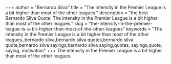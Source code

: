 +++
author = "Bernardo Silva"
title = "The intensity in the Premier League is a bit higher than most of the other leagues."
description = "the best Bernardo Silva Quote: The intensity in the Premier League is a bit higher than most of the other leagues."
slug = "the-intensity-in-the-premier-league-is-a-bit-higher-than-most-of-the-other-leagues"
keywords = "The intensity in the Premier League is a bit higher than most of the other leagues.,bernardo silva,bernardo silva quotes,bernardo silva quote,bernardo silva sayings,bernardo silva saying,quotes, sayings,quote, saying, motivation"
+++
The intensity in the Premier League is a bit higher than most of the other leagues.
